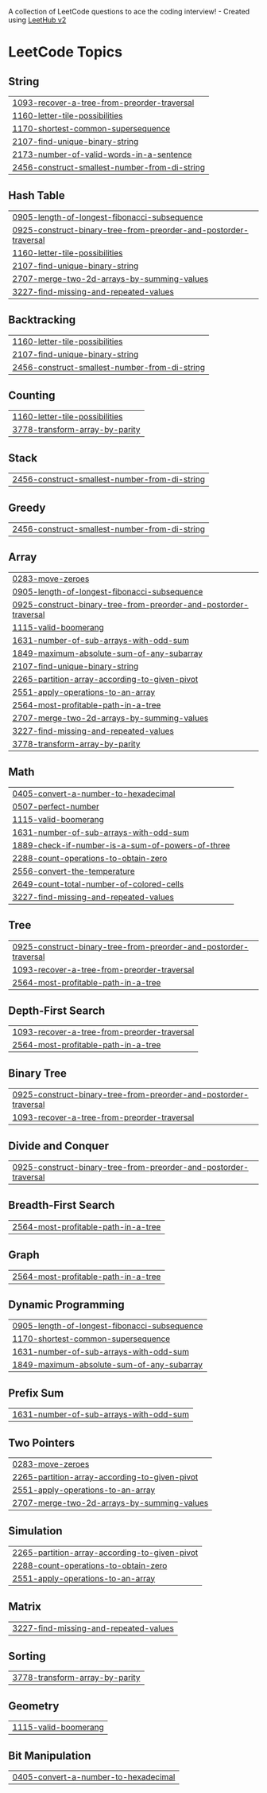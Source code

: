 A collection of LeetCode questions to ace the coding interview! - Created using [LeetHub v2](https://github.com/arunbhardwaj/LeetHub-2.0)
<!---LeetCode Topics Start-->
# LeetCode Topics
## String
|  |
| ------- |
| [1093-recover-a-tree-from-preorder-traversal](https://github.com/Sathish-kaliyaperumal/Leetcode_Solution/tree/master/1093-recover-a-tree-from-preorder-traversal) |
| [1160-letter-tile-possibilities](https://github.com/Sathish-kaliyaperumal/Leetcode_Solution/tree/master/1160-letter-tile-possibilities) |
| [1170-shortest-common-supersequence](https://github.com/Sathish-kaliyaperumal/Leetcode_Solution/tree/master/1170-shortest-common-supersequence) |
| [2107-find-unique-binary-string](https://github.com/Sathish-kaliyaperumal/Leetcode_Solution/tree/master/2107-find-unique-binary-string) |
| [2173-number-of-valid-words-in-a-sentence](https://github.com/Sathish-kaliyaperumal/Leetcode_Solution/tree/master/2173-number-of-valid-words-in-a-sentence) |
| [2456-construct-smallest-number-from-di-string](https://github.com/Sathish-kaliyaperumal/Leetcode_Solution/tree/master/2456-construct-smallest-number-from-di-string) |
## Hash Table
|  |
| ------- |
| [0905-length-of-longest-fibonacci-subsequence](https://github.com/Sathish-kaliyaperumal/Leetcode_Solution/tree/master/0905-length-of-longest-fibonacci-subsequence) |
| [0925-construct-binary-tree-from-preorder-and-postorder-traversal](https://github.com/Sathish-kaliyaperumal/Leetcode_Solution/tree/master/0925-construct-binary-tree-from-preorder-and-postorder-traversal) |
| [1160-letter-tile-possibilities](https://github.com/Sathish-kaliyaperumal/Leetcode_Solution/tree/master/1160-letter-tile-possibilities) |
| [2107-find-unique-binary-string](https://github.com/Sathish-kaliyaperumal/Leetcode_Solution/tree/master/2107-find-unique-binary-string) |
| [2707-merge-two-2d-arrays-by-summing-values](https://github.com/Sathish-kaliyaperumal/Leetcode_Solution/tree/master/2707-merge-two-2d-arrays-by-summing-values) |
| [3227-find-missing-and-repeated-values](https://github.com/Sathish-kaliyaperumal/Leetcode_Solution/tree/master/3227-find-missing-and-repeated-values) |
## Backtracking
|  |
| ------- |
| [1160-letter-tile-possibilities](https://github.com/Sathish-kaliyaperumal/Leetcode_Solution/tree/master/1160-letter-tile-possibilities) |
| [2107-find-unique-binary-string](https://github.com/Sathish-kaliyaperumal/Leetcode_Solution/tree/master/2107-find-unique-binary-string) |
| [2456-construct-smallest-number-from-di-string](https://github.com/Sathish-kaliyaperumal/Leetcode_Solution/tree/master/2456-construct-smallest-number-from-di-string) |
## Counting
|  |
| ------- |
| [1160-letter-tile-possibilities](https://github.com/Sathish-kaliyaperumal/Leetcode_Solution/tree/master/1160-letter-tile-possibilities) |
| [3778-transform-array-by-parity](https://github.com/Sathish-kaliyaperumal/Leetcode_Solution/tree/master/3778-transform-array-by-parity) |
## Stack
|  |
| ------- |
| [2456-construct-smallest-number-from-di-string](https://github.com/Sathish-kaliyaperumal/Leetcode_Solution/tree/master/2456-construct-smallest-number-from-di-string) |
## Greedy
|  |
| ------- |
| [2456-construct-smallest-number-from-di-string](https://github.com/Sathish-kaliyaperumal/Leetcode_Solution/tree/master/2456-construct-smallest-number-from-di-string) |
## Array
|  |
| ------- |
| [0283-move-zeroes](https://github.com/Sathish-kaliyaperumal/Leetcode_Solution/tree/master/0283-move-zeroes) |
| [0905-length-of-longest-fibonacci-subsequence](https://github.com/Sathish-kaliyaperumal/Leetcode_Solution/tree/master/0905-length-of-longest-fibonacci-subsequence) |
| [0925-construct-binary-tree-from-preorder-and-postorder-traversal](https://github.com/Sathish-kaliyaperumal/Leetcode_Solution/tree/master/0925-construct-binary-tree-from-preorder-and-postorder-traversal) |
| [1115-valid-boomerang](https://github.com/Sathish-kaliyaperumal/Leetcode_Solution/tree/master/1115-valid-boomerang) |
| [1631-number-of-sub-arrays-with-odd-sum](https://github.com/Sathish-kaliyaperumal/Leetcode_Solution/tree/master/1631-number-of-sub-arrays-with-odd-sum) |
| [1849-maximum-absolute-sum-of-any-subarray](https://github.com/Sathish-kaliyaperumal/Leetcode_Solution/tree/master/1849-maximum-absolute-sum-of-any-subarray) |
| [2107-find-unique-binary-string](https://github.com/Sathish-kaliyaperumal/Leetcode_Solution/tree/master/2107-find-unique-binary-string) |
| [2265-partition-array-according-to-given-pivot](https://github.com/Sathish-kaliyaperumal/Leetcode_Solution/tree/master/2265-partition-array-according-to-given-pivot) |
| [2551-apply-operations-to-an-array](https://github.com/Sathish-kaliyaperumal/Leetcode_Solution/tree/master/2551-apply-operations-to-an-array) |
| [2564-most-profitable-path-in-a-tree](https://github.com/Sathish-kaliyaperumal/Leetcode_Solution/tree/master/2564-most-profitable-path-in-a-tree) |
| [2707-merge-two-2d-arrays-by-summing-values](https://github.com/Sathish-kaliyaperumal/Leetcode_Solution/tree/master/2707-merge-two-2d-arrays-by-summing-values) |
| [3227-find-missing-and-repeated-values](https://github.com/Sathish-kaliyaperumal/Leetcode_Solution/tree/master/3227-find-missing-and-repeated-values) |
| [3778-transform-array-by-parity](https://github.com/Sathish-kaliyaperumal/Leetcode_Solution/tree/master/3778-transform-array-by-parity) |
## Math
|  |
| ------- |
| [0405-convert-a-number-to-hexadecimal](https://github.com/Sathish-kaliyaperumal/Leetcode_Solution/tree/master/0405-convert-a-number-to-hexadecimal) |
| [0507-perfect-number](https://github.com/Sathish-kaliyaperumal/Leetcode_Solution/tree/master/0507-perfect-number) |
| [1115-valid-boomerang](https://github.com/Sathish-kaliyaperumal/Leetcode_Solution/tree/master/1115-valid-boomerang) |
| [1631-number-of-sub-arrays-with-odd-sum](https://github.com/Sathish-kaliyaperumal/Leetcode_Solution/tree/master/1631-number-of-sub-arrays-with-odd-sum) |
| [1889-check-if-number-is-a-sum-of-powers-of-three](https://github.com/Sathish-kaliyaperumal/Leetcode_Solution/tree/master/1889-check-if-number-is-a-sum-of-powers-of-three) |
| [2288-count-operations-to-obtain-zero](https://github.com/Sathish-kaliyaperumal/Leetcode_Solution/tree/master/2288-count-operations-to-obtain-zero) |
| [2556-convert-the-temperature](https://github.com/Sathish-kaliyaperumal/Leetcode_Solution/tree/master/2556-convert-the-temperature) |
| [2649-count-total-number-of-colored-cells](https://github.com/Sathish-kaliyaperumal/Leetcode_Solution/tree/master/2649-count-total-number-of-colored-cells) |
| [3227-find-missing-and-repeated-values](https://github.com/Sathish-kaliyaperumal/Leetcode_Solution/tree/master/3227-find-missing-and-repeated-values) |
## Tree
|  |
| ------- |
| [0925-construct-binary-tree-from-preorder-and-postorder-traversal](https://github.com/Sathish-kaliyaperumal/Leetcode_Solution/tree/master/0925-construct-binary-tree-from-preorder-and-postorder-traversal) |
| [1093-recover-a-tree-from-preorder-traversal](https://github.com/Sathish-kaliyaperumal/Leetcode_Solution/tree/master/1093-recover-a-tree-from-preorder-traversal) |
| [2564-most-profitable-path-in-a-tree](https://github.com/Sathish-kaliyaperumal/Leetcode_Solution/tree/master/2564-most-profitable-path-in-a-tree) |
## Depth-First Search
|  |
| ------- |
| [1093-recover-a-tree-from-preorder-traversal](https://github.com/Sathish-kaliyaperumal/Leetcode_Solution/tree/master/1093-recover-a-tree-from-preorder-traversal) |
| [2564-most-profitable-path-in-a-tree](https://github.com/Sathish-kaliyaperumal/Leetcode_Solution/tree/master/2564-most-profitable-path-in-a-tree) |
## Binary Tree
|  |
| ------- |
| [0925-construct-binary-tree-from-preorder-and-postorder-traversal](https://github.com/Sathish-kaliyaperumal/Leetcode_Solution/tree/master/0925-construct-binary-tree-from-preorder-and-postorder-traversal) |
| [1093-recover-a-tree-from-preorder-traversal](https://github.com/Sathish-kaliyaperumal/Leetcode_Solution/tree/master/1093-recover-a-tree-from-preorder-traversal) |
## Divide and Conquer
|  |
| ------- |
| [0925-construct-binary-tree-from-preorder-and-postorder-traversal](https://github.com/Sathish-kaliyaperumal/Leetcode_Solution/tree/master/0925-construct-binary-tree-from-preorder-and-postorder-traversal) |
## Breadth-First Search
|  |
| ------- |
| [2564-most-profitable-path-in-a-tree](https://github.com/Sathish-kaliyaperumal/Leetcode_Solution/tree/master/2564-most-profitable-path-in-a-tree) |
## Graph
|  |
| ------- |
| [2564-most-profitable-path-in-a-tree](https://github.com/Sathish-kaliyaperumal/Leetcode_Solution/tree/master/2564-most-profitable-path-in-a-tree) |
## Dynamic Programming
|  |
| ------- |
| [0905-length-of-longest-fibonacci-subsequence](https://github.com/Sathish-kaliyaperumal/Leetcode_Solution/tree/master/0905-length-of-longest-fibonacci-subsequence) |
| [1170-shortest-common-supersequence](https://github.com/Sathish-kaliyaperumal/Leetcode_Solution/tree/master/1170-shortest-common-supersequence) |
| [1631-number-of-sub-arrays-with-odd-sum](https://github.com/Sathish-kaliyaperumal/Leetcode_Solution/tree/master/1631-number-of-sub-arrays-with-odd-sum) |
| [1849-maximum-absolute-sum-of-any-subarray](https://github.com/Sathish-kaliyaperumal/Leetcode_Solution/tree/master/1849-maximum-absolute-sum-of-any-subarray) |
## Prefix Sum
|  |
| ------- |
| [1631-number-of-sub-arrays-with-odd-sum](https://github.com/Sathish-kaliyaperumal/Leetcode_Solution/tree/master/1631-number-of-sub-arrays-with-odd-sum) |
## Two Pointers
|  |
| ------- |
| [0283-move-zeroes](https://github.com/Sathish-kaliyaperumal/Leetcode_Solution/tree/master/0283-move-zeroes) |
| [2265-partition-array-according-to-given-pivot](https://github.com/Sathish-kaliyaperumal/Leetcode_Solution/tree/master/2265-partition-array-according-to-given-pivot) |
| [2551-apply-operations-to-an-array](https://github.com/Sathish-kaliyaperumal/Leetcode_Solution/tree/master/2551-apply-operations-to-an-array) |
| [2707-merge-two-2d-arrays-by-summing-values](https://github.com/Sathish-kaliyaperumal/Leetcode_Solution/tree/master/2707-merge-two-2d-arrays-by-summing-values) |
## Simulation
|  |
| ------- |
| [2265-partition-array-according-to-given-pivot](https://github.com/Sathish-kaliyaperumal/Leetcode_Solution/tree/master/2265-partition-array-according-to-given-pivot) |
| [2288-count-operations-to-obtain-zero](https://github.com/Sathish-kaliyaperumal/Leetcode_Solution/tree/master/2288-count-operations-to-obtain-zero) |
| [2551-apply-operations-to-an-array](https://github.com/Sathish-kaliyaperumal/Leetcode_Solution/tree/master/2551-apply-operations-to-an-array) |
## Matrix
|  |
| ------- |
| [3227-find-missing-and-repeated-values](https://github.com/Sathish-kaliyaperumal/Leetcode_Solution/tree/master/3227-find-missing-and-repeated-values) |
## Sorting
|  |
| ------- |
| [3778-transform-array-by-parity](https://github.com/Sathish-kaliyaperumal/Leetcode_Solution/tree/master/3778-transform-array-by-parity) |
## Geometry
|  |
| ------- |
| [1115-valid-boomerang](https://github.com/Sathish-kaliyaperumal/Leetcode_Solution/tree/master/1115-valid-boomerang) |
## Bit Manipulation
|  |
| ------- |
| [0405-convert-a-number-to-hexadecimal](https://github.com/Sathish-kaliyaperumal/Leetcode_Solution/tree/master/0405-convert-a-number-to-hexadecimal) |
<!---LeetCode Topics End-->